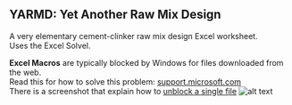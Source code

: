 ## YARMD: Yet Another Raw Mix Design
    
A very elementary cement-clinker raw mix design Excel worksheet.   
Uses the Excel Solvel.

**Excel Macros** are typically blocked by Windows for files downloaded from the web.     
Read this for how to solve this problem:
[support.microsoft.com](https://support.microsoft.com/en-us/topic/a-potentially-dangerous-macro-has-been-blocked-0952faa0-37e7-4316-b61d-5b5ed6024216)    
There is a screenshot that explain how to [unblock a single file](https://support.content.office.net/en-us/media/de24aafb-6e34-4bb8-ae86-bca58d50e120.png)
![alt text]([http://url/to/img.png](https://support.content.office.net/en-us/media/de24aafb-6e34-4bb8-ae86-bca58d50e120.png))
